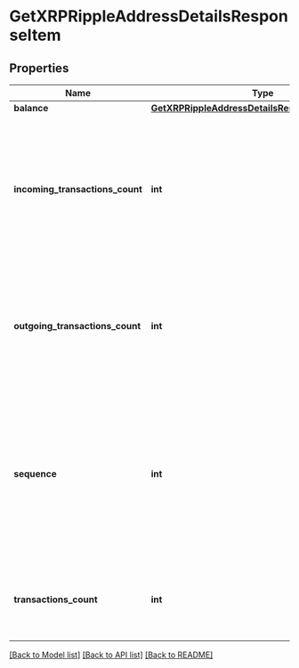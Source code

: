 # GetXRPRippleAddressDetailsResponseItem


## Properties
Name | Type | Description | Notes
------------ | ------------- | ------------- | -------------
**balance** | [**GetXRPRippleAddressDetailsResponseItemBalance**](GetXRPRippleAddressDetailsResponseItemBalance.md) |  | 
**incoming_transactions_count** | **int** | Defines the count of all confirmed incoming transactions from the address for coins. This applies to coins only, not to tokens transfers | 
**outgoing_transactions_count** | **int** | Defines the count of all confirmed outgoing transactions for coins. This applies to coins only, not to tokens transfers | 
**sequence** | **int** | Defines the transaction input&#39;s sequence as an integer, which is is used when transactions are replaced with newer versions before LockTime. | 
**transactions_count** | **int** | Represents the total number of all transactions as part of this block. | 

[[Back to Model list]](../README.md#documentation-for-models) [[Back to API list]](../README.md#documentation-for-api-endpoints) [[Back to README]](../README.md)


